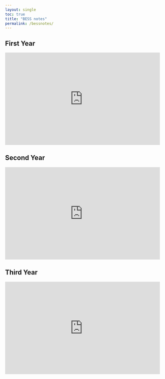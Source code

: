 ```yaml
---
layout: single
toc: true
title: "BESS notes"
permalink: /bessnotes/
---
```


## First Year
<iframe src="https://drive.google.com/embeddedfolderview?id=1mxEO2E_Af_nkzSUZGtuGL1Qzm6uWtjER#list" style="width:100%; height:300px; border:0;"></iframe>


## Second Year
<iframe src="https://drive.google.com/embeddedfolderview?id=1I_4EvErNDz6LQyPd6H4vzT9BGTCyWxNR#list" style="width:100%; height:300px; border:0;"></iframe>

## Third Year
<iframe src="https://drive.google.com/embeddedfolderview?id=1u6FHDL2LDx5Ecm3UH10unIbe1ixtBVXI#list" style="width:100%; height:300px; border:0;"></iframe>

<script async data-id="101491282" src="//static.getclicky.com/js"></script>

